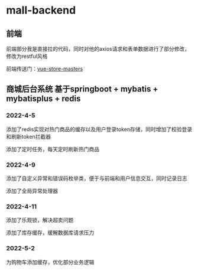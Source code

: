 # mall-backend
## 前端
前端部分我是直接拉的代码，同时对他的axios请求和表单数据进行了部分修改，修改为restful风格

前端传送门：[vue-store-masters](https://github.com/Snailsirs/vue-store-masters)

## 商城后台系统 基于springboot + mybatis + mybatisplus + redis 
### 2022-4-5
添加了redis实现对热门商品的缓存以及用户登录token存储，同时增加了校验登录和刷新token拦截器

添加了定时任务，每天定时刷新热门商品
### 2022-4-9
添加了自定义异常和错误码枚举类，便于与前端和用户信息交互，同时记录日志

添加了全局异常处理器
### 2022-4-11
添加了乐观锁，解决超卖问题

添加了库存缓存，缓解数据库请求压力

### 2022-5-2
为购物车添加缓存，优化部分业务逻辑


